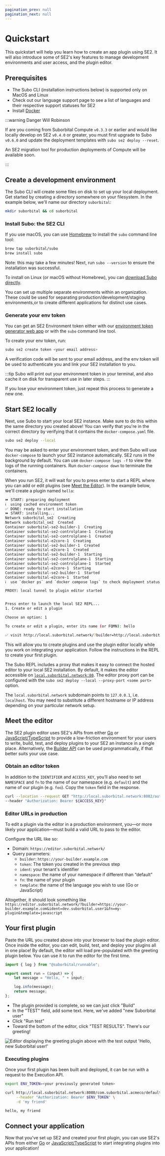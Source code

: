 ```yaml
---
pagination_prev: null
pagination_next: null
---
```


# Quickstart

<!--
TODO: add live demo link for "What success looks like" purposes, like https://docs.netlify.com/get-started/
-->
This quickstart will help you learn how to create an app plugin using SE2. It will also introduce some of SE2's key features to manage development environments and user access, and the plugin editor.

## Prerequisites

- The Subo CLI (installation instructions below) is supported only on MacOS and Linux
- Check out our language support page to see a list of languages and their respective support statuses for SE2
- Install [Docker](https://docs.docker.com)

:::warning Danger Will Robinson

If are you coming from Suborbital Compute `v0.3.3` or earlier and would like locally develop on SE2 `v0.4.0` or greater, you must first upgrade to Subo `v0.6.0` and update the deployment templates with `subo se2 deploy --reset`.

An SE2 migration tool for production deployments of Compute will be available soon.

:::

## Create a development environment

The Subo CLI will create some files on disk to set up your local deployment. Get started by creating a directory somewhere on your filesystem. In the example below, we'll name our directory `suborbital`:

```bash
mkdir suborbital && cd suborbital
```

### Install Subo: the SE2 CLI

If you use macOS, you can use [Homebrew](https://brew.sh) to install the `subo` command line tool:

```bash
brew tap suborbital/subo
brew install subo
```

Note: this may take a few minutes! Next, run `subo --version` to ensure the installation was successful.

To install on Linux (or macOS without Homebrew), you can [download Subo directly](https://github.com/suborbital/subo/releases).

You can set up multiple separate environments within an organization. These could be used for separating production/development/staging environments,or to create different applications for distinct use cases.

### Generate your env token

You can get an SE2 Environment token either with our [environment token generator web app](https://suborbital.network/) or with the `subo` command line tool.

To create your env token, run:

```bash
subo se2 create token <your email address>
```

A verification code will be sent to your email address, and the env token will be used to authenticate you and link your SE2 installation to you.

:::tip
Subo will print out your environment token in your terminal, and also cache it on disk for transparent use in later steps.
:::

If you lose your environment token, just repeat this process to generate a new one.

## Start SE2 locally

Next, use Subo to start your local SE2 instance. Make sure to do this within the same directory you created above! You can verify that you're in the correct directory by verifying that it contains the `docker-compose.yaml` file.

```bash
subo se2 deploy --local
```

You may be asked to enter your environment token, and then Subo will use `docker-compose` to launch your SE2 instance automatically. SE2 runs in the background by default. You can use `docker-compose logs -f` to view the logs of the running containers. Run `docker-compose down` to terminate the containers.

When you run SE2, it will wait for you to press enter to start a REPL where you can add or edit plugins (see [Meet the Editor](quickstart.md#meet-the-editor)). In the example below, we'll create a plugin named `hello`:

```bash
⏩ START: preparing deployment
ℹ️  using cached environment token
✅ DONE: ready to start installation
⏩ START: installing...
Network suborbital_se2  Creating
Network suborbital_se2  Created
Container suborbital-se2-builder-1  Creating
Container suborbital-se2-controlplane-1  Creating
Container suborbital-se2-controlplane-1  Created
Container suborbital-e2core-1  Creating
Container suborbital-se2-builder-1  Created
Container suborbital-e2core-1  Created
Container suborbital-se2-builder-1  Starting
Container suborbital-se2-controlplane-1  Starting
Container suborbital-se2-controlplane-1  Started
Container suborbital-e2core-1  Starting
Container suborbital-se2-builder-1  Started
Container suborbital-e2core-1  Started
ℹ️  use `docker ps` and `docker compose logs` to check deployment status

PROXY: local tunnel to plugin editor started


Press enter to launch the local SE2 REPL...
1. Create or edit a plugin

Choose an option: 1

To create or edit a plugin, enter its name (or FQMN): hello

✅ visit http://local.suborbital.network/?builder=http://local.suborbital.network:8082&token=0PYjmlH10jjjIL2NUOXzAfCA&ident=com.suborbital.acmeco&namespace=default&fn=hello to access the editor
```

This will allow you to create plugins and use the plugin editor locally while you work on integrating your application. Follow the instructions in the REPL to create your first plugin.

The Subo REPL includes a proxy that makes it easy to connect the hosted editor to your local SE2 installation. By default, it makes the editor accessible on [`local.suborbital.network:80`](http://local.suborbital.network:80/). The editor proxy port can be configured with the `subo se2 deploy --local --proxy-port <some port>` option.

The `local.suborbital.network` subdomain points to `127.0.0.1`, i.e. `localhost`. You may need to substitute a different hostname or IP address depending on your particular network setup.

## Meet the editor

The SE2 plugin editor uses SE2's APIs from either [Go](./how-to/se2-go.md) or [JavaScript/TypeScript](./how-to/se2-js.md) to provide a low-friction environment for your users to write, build, test, and deploy plugins to your SE2 an instance in a single place.  Alternatively, the [Builder API](https://reference.suborbital.dev/) can be used programmatically, if that better suits your use case.

### Obtain an editor token

In addition to the `IDENTIFIER` and `ACCESS_KEY`, you’ll also need to set `NAMESPACE` and `fn` to the name of our namespace (e.g. `default`) and the name of our plugin (e.g. `foo`). Copy the `token` field in the response.

```bash
curl --location --request GET "http://local.suborbital.network:8082/auth/v2/access/${IDENTIFIER}/${NAMESPACE}/${EXT}" \
--header "Authorization: Bearer ${ACCESS_KEY}"
```

### Editor URLs in production

To edit a plugin via the editor in a production environment, you—or more likely your application—must build a valid URL to pass to the editor.

Configure the URL like so:

- Domain: `https://editor.suborbital.network/`
- Query parameters:
  - `builder`: `https://your-builder.example.com`
  - `token`: The token you created in the previous step
  - `ident`: your tenant's identifier
  - `namespace`: the name of your namespace if different than “default”
  - `fn`: the name of your plugin
  - `template`: the name of the language you wish to use (Go or JavaScript)

Altogether, it should look something like `https://editor.suborbital.network/?builder=https://your-builder.example.com&ident=dev.suborbital.user1&fn=my-plugin&template=javascript`

## Your first plugin

Paste the URL you created above into your browser to load the plugin editor. Once inside the editor, you can edit, build, test, and deploy your plugins all in one place! By default, the editor will load pre-populated with the greeting plugin below. You can use it to run the editor for the first time.

```javascript
import { log } from "@suborbital/runnable";

export const run = (input) => {
    let message = "Hello, " + input;

    log.info(message);
    return message;
};
```

- The plugin provided is complete, so we can just click "Build"
- In the "TEST" field, add some text. Here, we've added "new Suborbital user"
- Click "Run test"
- Toward the bottom of the editor, click "TEST RESULTS". There's our greeting!

![Editor displaying the greeting plugin above with the test output 'Hello, new Suborbital user!'](./assets/editor-screen.png)

### Executing plugins

Once your first plugin has been built and deployed, it can be run with a request to the Execution API.

```bash
export ENV_TOKEN=<your previously generated token>

curl http://local.suborbital.network:8080/com.suborbital.acmeco/default/hello/v1.0.0 \
     --header "Authorization: Bearer $ENV_TOKEN" \
     -d 'my friend'

hello, my friend
```

## Connect your application

Now that you've set up SE2 and created your first plugin, you can use SE2's APIs from either [Go](./how-to/se2-go.md) or [JavaScript/TypeScript](./how-to/se2-js.md) to start integrating plugins into your application!
